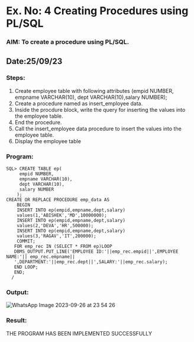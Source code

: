 # Ex. No: 4 Creating Procedures using PL/SQL

### AIM: To create a procedure using PL/SQL.
## Date:25/09/23

### Steps:
1. Create employee table with following attributes (empid NUMBER, empname VARCHAR(10), dept VARCHAR(10),salary NUMBER);
2. Create a procedure named as insert_employee data.
3. Inside the procdure block, write the query for inserting the values into the employee table.
4. End the procedure.
5. Call the insert_employee data procedure to insert the values into the employee table.
6. Display the employee table

### Program:
```
SQL> CREATE TABLE ep(
     empid NUMBER,
     empname VARCHAR(10),
     dept VARCHAR(10),
     salary NUMBER
    );
CREATE OR REPLACE PROCEDURE emp_data AS
    BEGIN
    INSERT INTO ep(empid,empname,dept,salary)
    values(1,'ABISHEK','MD',10000000);
    INSERT INTO ep(empid,empname,dept,salary)
    values(2,'DEVA','HR',500000);
    INSERT INTO ep(empid,empname,dept,salary)
    values(3,'RAGAV','IT',200000);
    COMMIT;
   FOR emp_rec IN (SELECT * FROM ep)LOOP
   DBMS_OUTPUT.PUT_LINE('EMPLOYEE ID:'||emp_rec.empid||',EMPLOYEE NAME:'|| emp_rec.empname||
   ',DEPARTMENT:'||emp_rec.dept||',SALARY:'||emp_rec.salary);
   END LOOP;
   END;
  /
```

### Output:
![WhatsApp Image 2023-09-26 at 23 54 26](https://github.com/ARUNKUMART9968/Ex-No-4-Creating-Procedures-using-PL-SQL/assets/121215794/50848e70-e38e-44fe-84d2-7f6e92d05db9)


### Result:
THE PROGRAM HAS BEEN IMPLEMENTED SUCCESSFULLY
